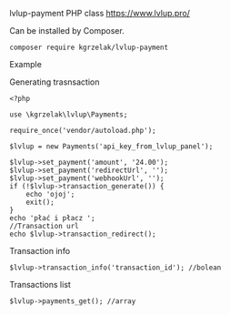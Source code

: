 lvlup-payment PHP class
https://www.lvlup.pro/

Can be installed by Composer.

```
composer require kgrzelak/lvlup-payment
```

Example

Generating trasnsaction
```
<?php

use \kgrzelak\lvlup\Payments;

require_once('vendor/autoload.php');

$lvlup = new Payments('api_key_from_lvlup_panel');

$lvlup->set_payment('amount', '24.00');
$lvlup->set_payment('redirectUrl', '');
$lvlup->set_payment('webhookUrl', '');
if (!$lvlup->transaction_generate()) {
	echo 'ojoj';
	exit();
}
echo 'płać i płacz ';
//Transaction url
echo $lvlup->transaction_redirect();

```

Transaction info
```
$lvlup->transaction_info('transaction_id'); //bolean
```

Transactions list
```
$lvlup->payments_get(); //array
```
